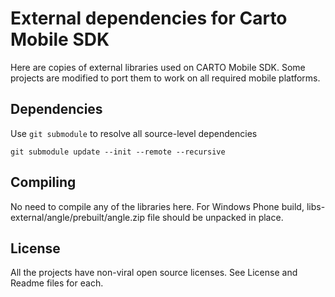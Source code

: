 # External dependencies for Carto Mobile SDK

Here are copies of external libraries used on CARTO Mobile SDK. Some projects are modified to port them to work on all required mobile platforms.

## Dependencies
Use `git submodule` to resolve all source-level dependencies

```
git submodule update --init --remote --recursive
```

## Compiling
No need to compile any of the libraries here. For Windows Phone build, libs-external/angle/prebuilt/angle.zip file
should be unpacked in place.

## License
All the projects have non-viral open source licenses. See License and Readme files for each.
